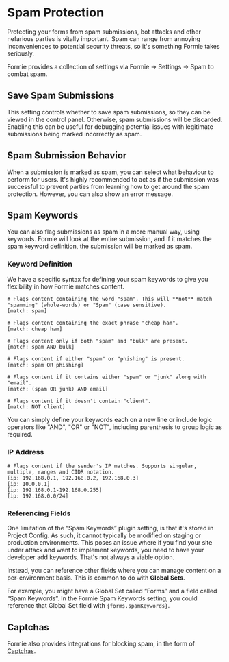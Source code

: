 # Spam Protection
Protecting your forms from spam submissions, bot attacks and other nefarious parties is vitally important. Spam can range from annoying inconveniences to potential security threats, so it's something Formie takes seriously.

Formie provides a collection of settings via Formie → Settings → Spam to combat spam.

## Save Spam Submissions
This setting controls whether to save spam submissions, so they can be viewed in the control panel. Otherwise, spam submissions will be discarded. Enabling this can be useful for debugging potential issues with legitimate submissions being marked incorrectly as spam.

## Spam Submission Behavior
When a submission is marked as spam, you can select what behaviour to perform for users. It's highly recommended to act as if the submission was successful to prevent parties from learning how to get around the spam protection. However, you can also show an error message.

## Spam Keywords
You can also flag submissions as spam in a more manual way, using keywords. Formie will look at the entire submission, and if it matches the spam keyword definition, the submission will be marked as spam.

### Keyword Definition
We have a specific syntax for defining your spam keywords to give you flexibility in how Formie matches content.

```
# Flags content containing the word "spam". This will **not** match "spamming" (whole-words) or "Spam" (case sensitive).
[match: spam]

# Flags content containing the exact phrase "cheap ham".
[match: cheap ham]

# Flags content only if both "spam" and "bulk" are present.
[match: spam AND bulk]

# Flags content if either "spam" or "phishing" is present.
[match: spam OR phishing]

# Flags content if it contains either "spam" or "junk" along with "email".
[match: (spam OR junk) AND email]

# Flags content if it doesn't contain "client".
[match: NOT client]
```

You can simply define your keywords each on a new line or include logic operators like "AND", "OR" or "NOT", including parenthesis to group logic as required.

### IP Address
```
# Flags content if the sender's IP matches. Supports singular, multiple, ranges and CIDR notation.
[ip: 192.168.0.1, 192.168.0.2, 192.168.0.3]
[ip: 10.0.0.1]
[ip: 192.168.0.1-192.168.0.255]
[ip: 192.168.0.0/24]
```

### Referencing Fields
One limitation of the “Spam Keywords” plugin setting, is that it's stored in Project Config. As such, it cannot typically be modified on staging or production environments. This poses an issue where if you find your site under attack and want to implement keywords, you need to have your developer add keywords. That's not always a viable option.

Instead, you can reference other fields where you can manage content on a per-environment basis. This is common to do with **Global Sets**.

For example, you might have a Global Set called “Forms” and a field called “Spam Keywords”. In the Formie Spam Keywords setting, you could reference that Global Set field with `{forms.spamKeywords}`.

## Captchas
Formie also provides integrations for blocking spam, in the form of [Captchas](docs:integrations/captchas).
